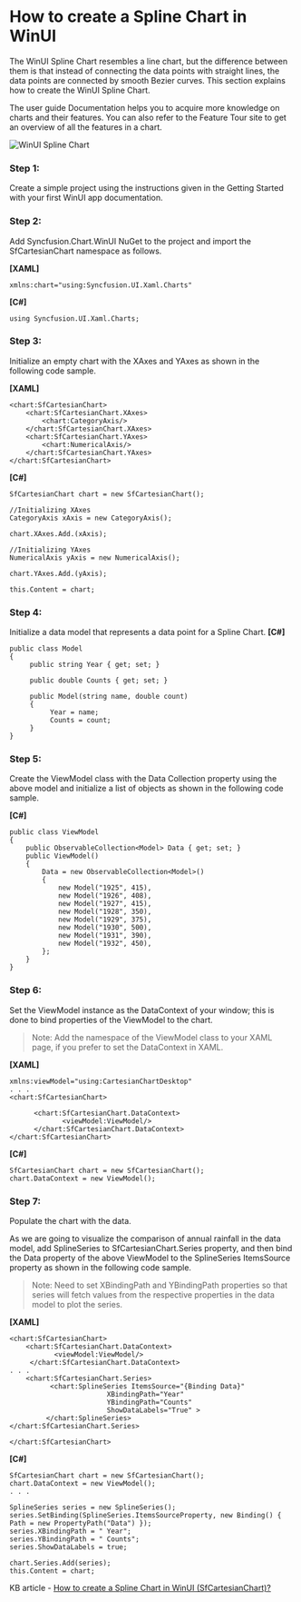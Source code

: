 # How to create a Spline Chart in WinUI

The WinUI Spline Chart resembles a line chart, but the difference between them is that instead of connecting the data points with straight lines, the data points are connected by smooth Bezier curves. This section explains how to create the WinUI Spline Chart.

The user guide Documentation helps you to acquire more knowledge on charts and their features. You can also refer to the Feature Tour site to get an overview of all the features in a chart.

![WinUI Spline Chart](https://user-images.githubusercontent.com/53489303/183799019-b230f5c3-f6ad-4394-9767-1e8480fcdb5d.png)

### Step 1: 
Create a simple project using the instructions given in the Getting Started with your first WinUI app documentation.

### Step 2: 
Add Syncfusion.Chart.WinUI NuGet to the project and import the SfCartesianChart namespace as follows.

**[XAML]**
```
xmlns:chart="using:Syncfusion.UI.Xaml.Charts"
```
**[C#]**
```
using Syncfusion.UI.Xaml.Charts;
```
### Step 3: 
Initialize an empty chart with the XAxes and YAxes as shown in the following code sample.

**[XAML]**
```
<chart:SfCartesianChart>
    <chart:SfCartesianChart.XAxes>
        <chart:CategoryAxis/>
    </chart:SfCartesianChart.XAxes>
    <chart:SfCartesianChart.YAxes>
        <chart:NumericalAxis/>
    </chart:SfCartesianChart.YAxes>
</chart:SfCartesianChart>
```
**[C#]**
```
SfCartesianChart chart = new SfCartesianChart();

//Initializing XAxes
CategoryAxis xAxis = new CategoryAxis();

chart.XAxes.Add.(xAxis);

//Initializing YAxes
NumericalAxis yAxis = new NumericalAxis();

chart.YAxes.Add.(yAxis);

this.Content = chart;
```
### Step 4: 
Initialize a data model that represents a data point for a Spline Chart.
**[C#]**
```
public class Model
{
     public string Year { get; set; }

     public double Counts { get; set; }

     public Model(string name, double count)
     {
          Year = name;
          Counts = count;
     }
}	
```
### Step 5: 
Create the ViewModel class with the Data Collection property using the above model and initialize a list of objects as shown in the following code sample.

**[C#]**
```
public class ViewModel
{
    public ObservableCollection<Model> Data { get; set; }
    public ViewModel()
    {
        Data = new ObservableCollection<Model>()
        {
            new Model("1925", 415),
            new Model("1926", 408),
            new Model("1927", 415),
            new Model("1928", 350),
            new Model("1929", 375),
            new Model("1930", 500),
            new Model("1931", 390),
            new Model("1932", 450),
        };
    }
}
```
### Step 6: 
Set the ViewModel instance as the DataContext of your window; this is done to bind properties of the ViewModel to the chart.
> Note: Add the namespace of the ViewModel class to your XAML page, if you prefer to set the DataContext in XAML.

**[XAML]**
```
xmlns:viewModel="using:CartesianChartDesktop"
. . .
<chart:SfCartesianChart>

      <chart:SfCartesianChart.DataContext>
             <viewModel:ViewModel/>
      </chart:SfCartesianChart.DataContext>
</chart:SfCartesianChart>
```
**[C#]**
```
SfCartesianChart chart = new SfCartesianChart();
chart.DataContext = new ViewModel();
```
### Step 7: 
Populate the chart with the data.

As we are going to visualize the comparison of annual rainfall in the data model, add SplineSeries to SfCartesianChart.Series property, and then bind the Data property of the above ViewModel to the SplineSeries ItemsSource property as shown in the following code sample.
> Note: Need to set XBindingPath and YBindingPath properties so that series will fetch values from the respective properties in the data model to plot the series.

**[XAML]**
```
<chart:SfCartesianChart>
    <chart:SfCartesianChart.DataContext>
           <viewModel:ViewModel/>
     </chart:SfCartesianChart.DataContext>
. . .
    <chart:SfCartesianChart.Series>
          <chart:SplineSeries ItemsSource="{Binding Data}"
                        XBindingPath="Year" 
                        YBindingPath="Counts"
                        ShowDataLabels="True" >
         </chart:SplineSeries>
</chart:SfCartesianChart.Series>

</chart:SfCartesianChart> 
```
**[C#]**
```
SfCartesianChart chart = new SfCartesianChart();
chart.DataContext = new ViewModel();
. . .

SplineSeries series = new SplineSeries();
series.SetBinding(SplineSeries.ItemsSourceProperty, new Binding() { Path = new PropertyPath("Data") });
series.XBindingPath = " Year";
series.YBindingPath = " Counts";
series.ShowDataLabels = true;

chart.Series.Add(series);
this.Content = chart;
```
 
 KB article - [How to create a Spline Chart in WinUI (SfCartesianChart)?
](https://www.syncfusion.com/kb/13592/how-to-create-a-spline-chart-in-winuisfcartesianchart)


